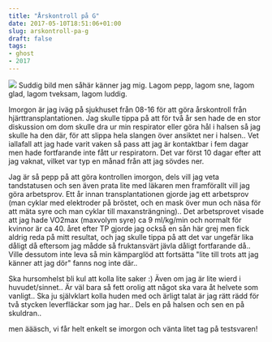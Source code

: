 ```yaml
---
title: "Årskontroll på G"
date: 2017-05-10T18:51:06+01:00
slug: arskontroll-pa-g
draft: false
tags:
- ghost
- 2017
---
```


![](/assets/images/ghost/2017/05/DSC07771.JPG)
Suddig bild men såhär känner jag mig. Lagom pepp, lagom sne, lagom glad, lagom tveksam, lagom luddig.

Imorgon är jag iväg på sjukhuset från 08-16 för att göra årskontroll från hjärttransplantationen. Jag skulle tippa på att för två år sen hade de en stor diskussion om dom skulle dra ur min respirator eller göra hål i halsen så jag skulle ha den där, för att slippa hela slangen över ansiktet ner i halsen.. Vet iallafall att jag hade varit vaken så pass att jag är kontaktbar i fem dagar men hade fortfarande inte fått ur respiratorn. Det var först 10 dagar efter att jag vaknat, vilket var typ en månad från att jag sövdes ner.

Jag är så pepp på att göra kontrollen imorgon, dels vill jag veta tandstatusen och sen även prata lite med läkaren men framförallt vill jag göra arbetsprov.
Ett år innan transplantationen gjorde jag ett arbetsprov (man cyklar med elektroder på bröstet, och en mask över mun och näsa för att mäta syre och man cyklar till maxansträngning).. Det arbetsprovet visade att jag hade VO2max (maxvolym syre) ca 9 ml/kg/min och normalt för kvinnor är ca 40. 
året efter TP gjorde jag också en sån här grej men fick aldrig reda på mitt resultat, och jag skulle tippa på att det var ungefär lika dåligt då eftersom jag mådde så fruktansvärt jävla dåligt fortfarande då.. Ville dessutom inte leva så min kämparglöd att fortsätta "lite till trots att jag känner att jag dör" fanns nog inte där..

Ska hursomhelst bli kul att kolla lite saker :) Även om jag är lite wierd i huvudet/sinnet.. Är väl bara så fett orolig att något ska vara åt helvete som vanligt.. Ska ju självklart kolla huden med och ärligt talat är jag rätt rädd för två stycken leverfläckar som jag har.. Dels en på halsen och sen en på skuldran..

men äääsch, vi får helt enkelt se imorgon och vänta litet tag på testsvaren!
